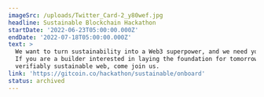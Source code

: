 ```yaml
---
imageSrc: /uploads/Twitter_Card-2_y80wef.jpg
headline: Sustainable Blockchain Hackathon
startDate: '2022-06-23T05:00:00.000Z'
endDate: '2022-07-18T05:00:00.000Z'
text: >
  We want to turn sustainability into a Web3 superpower, and we need your help!
  If you are a builder interested in laying the foundation for tomorrow’s
  verifiably sustainable web, come join us.
link: 'https://gitcoin.co/hackathon/sustainable/onboard'
status: archived
---
```


